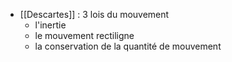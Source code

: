 - [[Descartes]] : 3 lois du mouvement 
	- l'inertie 
	- le mouvement rectiligne 
	- la conservation de la quantité de mouvement